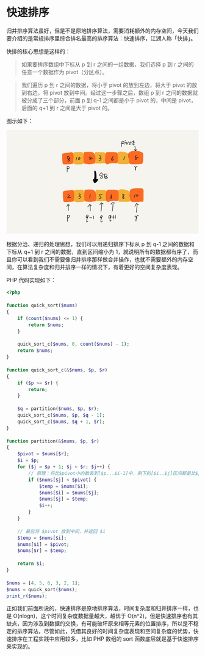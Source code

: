 # 快速排序

归并排序算法虽好，但是不是原地排序算法，需要消耗额外的内存空间，今天我们要介绍的是常规排序里综合排名最高的排序算法：快速排序，江湖人称「快排」。

快排的核心思想是这样的：

> 如果要排序数组中下标从 p 到 r 之间的一组数据，我们选择 p 到 r 之间的任意一个数据作为 pivot（分区点）。

> 我们遍历 p 到 r 之间的数据，将小于 pivot 的放到左边，将大于 pivot 的放到右边，将 pivot 放到中间。经过这一步骤之后，数组 p 到 r 之间的数据就被分成了三个部分，前面 p 到 q-1 之间都是小于 pivot 的，中间是 pivot，后面的 q+1 到 r 之间是大于 pivot 的。

图示如下：

![快速排序](img/quick_sort.jpeg)

根据分治、递归的处理思想，我们可以用递归排序下标从 p 到 q-1 之间的数据和下标从 q+1 到 r 之间的数据，直到区间缩小为 1，就说明所有的数据都有序了，而且你可以看到我们不需要像归并排序那样做合并操作，也就不需要额外的内存空间，在算法复杂度和归并排序一样的情况下，有着更好的空间复杂度表现。

PHP 代码实现如下：

```php
<?php
    
function quick_sort($nums)
{
    if (count($nums) <= 1) {
        return $nums;
    }

    quick_sort_c($nums, 0, count($nums) - 1);
    return $nums;
}

function quick_sort_c(&$nums, $p, $r)
{
    if ($p >= $r) {
        return;
    }

    $q = partition($nums, $p, $r);
    quick_sort_c($nums, $p, $q - 1);
    quick_sort_c($nums, $q + 1, $r);
}

function partition(&$nums, $p, $r)
{
    $pivot = $nums[$r];
    $i = $p;
    for ($j = $p + 1; $j < $r; $j++) {
        // 原理：将比$pivot小的数丢到[$p...$i-1]中，剩下的[$i..$j]区间都是比$pivot大的
        if ($nums[$j] < $pivot) {
            $temp = $nums[$i];
            $nums[$i] = $nums[$j];
            $nums[$j] = $temp;
            $i++;
        }
    }

    // 最后将 $pivot 放到中间，并返回 $i
    $temp = $nums[$i];
    $nums[$i] = $pivot;
    $nums[$r] = $temp;

    return $i;
}

$nums = [4, 5, 6, 3, 2, 1];
$nums = quick_sort($nums);
print_r($nums);
```

正如我们前面所说的，快速排序是原地排序算法，时间复杂度和归并排序一样，也是 O(nlogn)，这个时间复杂度数据量越大，越优于 O(n^2)，但是快速排序也有其缺点，因为涉及到数据的交换，有可能破坏原来相等元素的位置排序，所以是不稳定的排序算法，尽管如此，凭借其良好的时间复杂度表现和空间复杂度的优势，快速排序在工程实践中应用较多，比如 PHP 数组的 sort 函数底层就是基于快速排序来实现的。